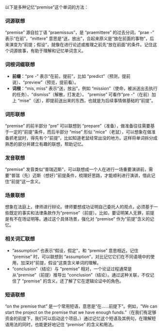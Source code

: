 以下是多种记忆“premise”这个单词的方法：

### 词源联想
“premise” 源自拉丁语 “praemissus”，是 “praemittere” 的过去分词，“prae -” 表示“在前”，“mittere” 意思是“送，放出”，合起来原义是“放在前面的事物”，后来演变为“前提；假设”，就像在进行论述或推理之前先“放在前面”的条件。记住这个词源故事，有助于理解和记忆单词含义。

### 词根词缀联想
 - **前缀**：“pre -” 表示“在前，提前”，比如 “predict”（预测，提前说）、“preview”（预览，提前看）。
 - **词根**：“mis, miss” 表示“送，放出”，例如 “mission”（使命，被派送出去执行的任务）、“dismiss”（解散，打发走）。
 “premise” 可看作“pre -”（在前）加上 “mise”（送），即提前送出来的东西，也就是为后续事情做基础的“前提”。 

### 词形联想
“premise” 的前半部分 “pre” 可以联想到 “prepare”（准备），做准备往往需要基于一定的“前提”条件，而后半部分 “mise” 形似 “mice”（老鼠），可以想象在做准备抓老鼠时，得先有个“前提”，比如知道老鼠经常出没的地方。这样将单词拆分成熟悉的部分并建立有趣的联想，帮助记忆。

### 发音联想
“premise” 发音类似“普瑞迈斯”，可以联想成一个人在进行一场重要演讲前，需要“普瑞（先）迈斯（想好）”前提条件，梳理好思路，才能顺利进行演讲，借此记住“前提”这一含义。

### 场景联想
想象在法庭上，律师进行辩论。律师要想成功证明自己委托人的观点，必须基于一些既定的事实和法律条款作为“premise”（前提）。比如，要证明某人无罪，前提是有不在场证明等。通过这个具体场景，强化对 “premise” 作为“前提”含义的记忆。

### 相关词汇联想
 - “assumption” 也表示“假设，假定”，和 “premise” 意思相近。记住 “premise” 时，可以联想到 “assumption”，对比记忆它们在不同语境中的使用，加深对“前提，假设”这类含义单词的理解。
 - “conclusion”（结论）与 “premise” 相对，一个论证过程通常是从“premise”（前提）推导出 “conclusion”（结论）。通过这种关联，不仅记住了 “premise” 的含义，还了解了它在逻辑论证中的角色。

### 短语联想
“on the premise that” 是一个常用短语，意思是“在……前提下”。例如，“We can start the project on the premise that we have enough funds.”（在我们有足够资金的前提下，我们可以启动这个项目。）通过记忆这个短语及其例句，在理解短语用法的同时，也能更好地记住 “premise” 的含义和用法。 